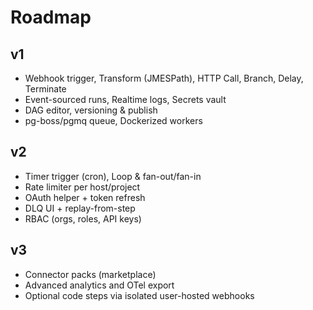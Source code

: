 # Roadmap

## v1
- Webhook trigger, Transform (JMESPath), HTTP Call, Branch, Delay, Terminate
- Event-sourced runs, Realtime logs, Secrets vault
- DAG editor, versioning & publish
- pg-boss/pgmq queue, Dockerized workers

## v2
- Timer trigger (cron), Loop & fan-out/fan-in
- Rate limiter per host/project
- OAuth helper + token refresh
- DLQ UI + replay-from-step
- RBAC (orgs, roles, API keys)

## v3
- Connector packs (marketplace)
- Advanced analytics and OTel export
- Optional code steps via isolated user-hosted webhooks
